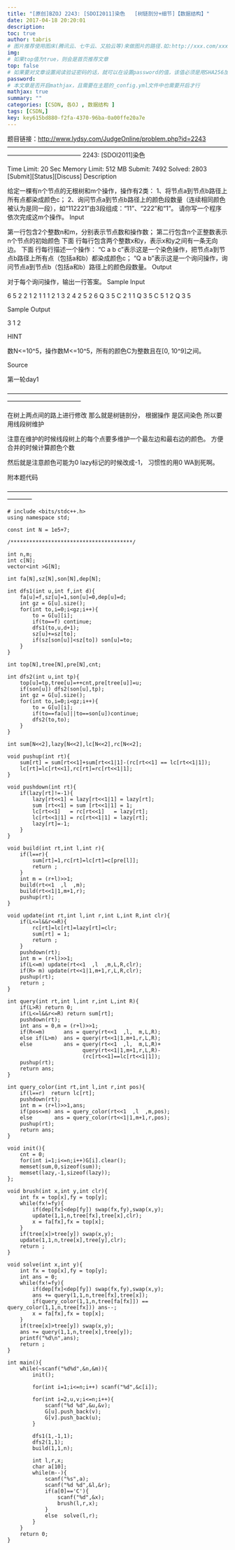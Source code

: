 ```yaml
---
title: "[原创]BZOJ 2243: [SDOI2011]染色   [树链剖分+细节]【数据结构】"
date: 2017-04-18 20:20:01
description:
toc: true
author: tabris
# 图片推荐使用图床(腾讯云、七牛云、又拍云等)来做图片的路径.如:http://xxx.com/xxx.jpg
img:
# 如果top值为true，则会是首页推荐文章
top: false
# 如果要对文章设置阅读验证密码的话，就可以在设置password的值，该值必须是用SHA256加密后的密码，防止被他人识破
password:
# 本文章是否开启mathjax，且需要在主题的_config.yml文件中也需要开启才行
mathjax: true
summary: ""
categories: [CSDN, 各OJ , 数据结构 ]
tags: [CSDN,]
key: key615bd880-f2fa-4370-96ba-0a00ffe20a7e
---
```


题目链接：http://www.lydsy.com/JudgeOnline/problem.php?id=2243
————————————————————————————————————————————————
2243: [SDOI2011]染色

Time Limit: 20 Sec  Memory Limit: 512 MB
Submit: 7492  Solved: 2803
[Submit][Status][Discuss]
Description

给定一棵有n个节点的无根树和m个操作，操作有2类：
1、将节点a到节点b路径上所有点都染成颜色c；
2、询问节点a到节点b路径上的颜色段数量（连续相同颜色被认为是同一段），如“112221”由3段组成：“11”、“222”和“1”。
请你写一个程序依次完成这m个操作。
Input

第一行包含2个整数n和m，分别表示节点数和操作数；
第二行包含n个正整数表示n个节点的初始颜色
下面 行每行包含两个整数x和y，表示x和y之间有一条无向边。
下面 行每行描述一个操作：
“C a b c”表示这是一个染色操作，把节点a到节点b路径上所有点（包括a和b）都染成颜色c；
“Q a b”表示这是一个询问操作，询问节点a到节点b（包括a和b）路径上的颜色段数量。
Output

对于每个询问操作，输出一行答案。
Sample Input

6 5
2 2 1 2 1 1
1 2
1 3
2 4
2 5
2 6
Q 3 5
C 2 1 1
Q 3 5
C 5 1 2
Q 3 5



Sample Output

3
1
2

HINT

数N<=10^5，操作数M<=10^5，所有的颜色C为整数且在[0, 10^9]之间。

Source

第一轮day1

————————————————————————————————————————————————

在树上两点间的路上进行修改 那么就是树链剖分，
根据操作  是区间染色 所以要用线段树维护

注意在维护的时候线段树上的每个点要多维护一个最左边和最右边的颜色。
方便合并的时候计算颜色个数

然后就是注意颜色可能为0
lazy标记的时候改成-1， 习惯性的用0 WA到死啊。


附本题代码

————————————————————————————————————————
```
# include <bits/stdc++.h>
using namespace std;

const int N = 1e5+7;

/***************************************/

int n,m;
int c[N];
vector<int >G[N];

int fa[N],sz[N],son[N],dep[N];

int dfs1(int u,int f,int d){
    fa[u]=f,sz[u]=1,son[u]=0,dep[u]=d;
    int gz = G[u].size();
    for(int to,i=0;i<gz;i++){
        to = G[u][i];
        if(to==f) continue;
        dfs1(to,u,d+1);
        sz[u]+=sz[to];
        if(sz[son[u]]<sz[to]) son[u]=to;
    }
}

int top[N],tree[N],pre[N],cnt;

int dfs2(int u,int tp){
    top[u]=tp,tree[u]=++cnt,pre[tree[u]]=u;
    if(son[u]) dfs2(son[u],tp);
    int gz = G[u].size();
    for(int to,i=0;i<gz;i++){
        to = G[u][i];
        if(to==fa[u]||to==son[u])continue;
        dfs2(to,to);
    }
}

int sum[N<<2],lazy[N<<2],lc[N<<2],rc[N<<2];

void pushup(int rt){
    sum[rt] = sum[rt<<1]+sum[rt<<1|1]-(rc[rt<<1] == lc[rt<<1|1]);
    lc[rt]=lc[rt<<1],rc[rt]=rc[rt<<1|1];
}

void pushdown(int rt){
    if(lazy[rt]!=-1){
        lazy[rt<<1] = lazy[rt<<1|1] = lazy[rt];
        sum [rt<<1] = sum [rt<<1|1] = 1;
        lc[rt<<1]   = rc[rt<<1]   = lazy[rt];
        lc[rt<<1|1] = rc[rt<<1|1] = lazy[rt];
        lazy[rt]=-1;
    }
}

void build(int rt,int l,int r){
    if(l==r){
        sum[rt]=1,rc[rt]=lc[rt]=c[pre[l]];
        return ;
    }
    int m = (r+l)>>1;
    build(rt<<1  ,l  ,m);
    build(rt<<1|1,m+1,r);
    pushup(rt);
}

void update(int rt,int l,int r,int L,int R,int clr){
    if(L<=l&&r<=R){
        rc[rt]=lc[rt]=lazy[rt]=clr;
        sum[rt] = 1;
        return ;
    }
    pushdown(rt);
    int m = (r+l)>>1;
    if(L<=m) update(rt<<1  ,l  ,m,L,R,clr);
    if(R> m) update(rt<<1|1,m+1,r,L,R,clr);
    pushup(rt);
    return ;
}

int query(int rt,int l,int r,int L,int R){
    if(L>R) return 0;
    if(L<=l&&r<=R) return sum[rt];
    pushdown(rt);
    int ans = 0,m = (r+l)>>1;
    if(R<=m)      ans = query(rt<<1  ,l,  m,L,R);
    else if(L>m)  ans = query(rt<<1|1,m+1,r,L,R);
    else          ans = query(rt<<1  ,l,  m,L,R)+
                        query(rt<<1|1,m+1,r,L,R)-
                        (rc[rt<<1]==lc[rt<<1|1]);
    pushup(rt);
    return ans;
}

int query_color(int rt,int l,int r,int pos){
    if(l==r)  return lc[rt];
    pushdown(rt);
    int m = (r+l)>>1,ans;
    if(pos<=m) ans = query_color(rt<<1  ,l  ,m,pos);
    else       ans = query_color(rt<<1|1,m+1,r,pos);
    pushup(rt);
    return ans;
}

void init(){
    cnt = 0;
    for(int i=1;i<=n;i++)G[i].clear();
    memset(sum,0,sizeof(sum));
    memset(lazy,-1,sizeof(lazy));
};

void brush(int x,int y,int clr){
    int fx = top[x],fy = top[y];
    while(fx!=fy){
        if(dep[fx]<dep[fy]) swap(fx,fy),swap(x,y);
        update(1,1,n,tree[fx],tree[x],clr);
        x = fa[fx],fx = top[x];
    }
    if(tree[x]>tree[y]) swap(x,y);
    update(1,1,n,tree[x],tree[y],clr);
    return ;
}

void solve(int x,int y){
    int fx = top[x],fy = top[y];
    int ans = 0;
    while(fx!=fy){
        if(dep[fx]<dep[fy]) swap(fx,fy),swap(x,y);
        ans += query(1,1,n,tree[fx],tree[x]);
        if(query_color(1,1,n,tree[fa[fx]]) == query_color(1,1,n,tree[fx])) ans--;
        x = fa[fx],fx = top[x];
    }
    if(tree[x]>tree[y]) swap(x,y);
    ans += query(1,1,n,tree[x],tree[y]);
    printf("%d\n",ans);
    return ;
}

int main(){
    while(~scanf("%d%d",&n,&m)){
        init();

        for(int i=1;i<=n;i++) scanf("%d",&c[i]);

        for(int i=2,u,v;i<=n;i++){
            scanf("%d %d",&u,&v);
            G[u].push_back(v);
            G[v].push_back(u);
        }

        dfs1(1,-1,1);
        dfs2(1,1);
        build(1,1,n);

        int l,r,x;
        char a[10];
        while(m--){
            scanf("%s",a);
            scanf("%d %d",&l,&r);
            if(a[0]=='C'){
                scanf("%d",&x);
                brush(l,r,x);
            }
            else  solve(l,r);
        }
    }
    return 0;
}
```
